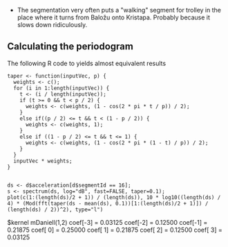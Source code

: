  * The segmentation very often puts a "walking" segment for trolley in the place where it turns 
   from Baložu onto Kristapa. Probably because it slows down ridiculously.

## Calculating the periodogram

The following R code to yields almost equivalent results

    taper <- function(inputVec, p) {
      weights <- c();
      for (i in 1:length(inputVec)) {
        t <- (i / length(inputVec));
        if (t >= 0 && t < p / 2) {
          weights <- c(weights, (1 - cos(2 * pi * t / p)) / 2);
        }
        else if((p / 2) <= t && t < (1 - p / 2)) {
          weights <- c(weights, 1);
        }
        else if ((1 - p / 2) <= t && t <= 1) {
          weights <- c(weights, (1 - cos(2 * pi * (1 - t) / p)) / 2);
        }
      }
      inputVec * weights;
    }


    ds <- d$acceleration[d$segmentId == 16]; 
    s <- spectrum(ds, log="dB", fast=FALSE, taper=0.1); 
    plot(c(1:(length(ds)/2 + 1)) / (length(ds)), 10 * log10((length(ds) / 4) * (Mod(fft(taper(ds - mean(ds), 0.1))[1:(length(ds)/2 + 1)]) / (length(ds) / 2))^2), type="l")

$kernel
mDaniell(1,2) 
coef[-3] = 0.03125
coef[-2] = 0.12500
coef[-1] = 0.21875
coef[ 0] = 0.25000
coef[ 1] = 0.21875
coef[ 2] = 0.12500
coef[ 3] = 0.03125
